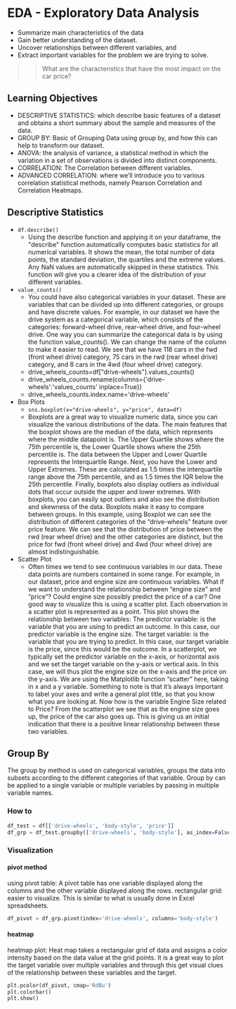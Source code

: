 # EDA - Exploratory Data Analysis
- Summarize main characteristics of the data 
- Gain better understanding of the dataset.
- Uncover relationships between different variables, and
- Extract important variables for the problem we are trying to solve.

>> What are the characteristics that have the most impact on the car price?


## Learning Objectives
- DESCRIPTIVE STATISTICS: which describe basic features of a dataset and obtains a short summary about the sample and measures of the data.
- GROUP BY: Basic of Grouping Data using group by, and how this can help to transform our dataset.
- ANOVA: the analysis of variance, a statistical method in which the variation in a set of observations is divided into distinct components.
- CORRELATION: The Correlation between different variables.
- ADVANCED CORRELATION: where we’ll introduce you to various correlation statistical methods, namely Pearson Correlation and Correlation Heatmaps.


## Descriptive Statistics
- `df.describe()`
    - Using the describe function and applying it on your dataframe, the "describe" function automatically computes basic statistics for all numerical variables. It shows the mean, the total number of data points, the standard deviation, the quartiles and the extreme values. Any NaN values are automatically skipped in these statistics. This function will give you a clearer idea of the distribution of your different variables. 
- `value_counts()`    
    - You could have also categorical variables in your dataset. These are variables that can be divided up into different categories, or groups and have discrete values. For example, in our dataset we have the drive system as a categorical variable, which consists of the categories: forward-wheel drive, rear-wheel drive, and four-wheel drive. One way you can summarize the categorical data is by using the function value_counts(). We can change the name of the column to make it easier to read. We see that we have 118 cars in the fwd (front wheel drive) category, 75 cars in the rwd (rear wheel drive) category, and 8 cars in the 4wd (four wheel drive) category.
    - drive_wheels_counts=df["drive-wheels"].values_counts()
    - drive_wheels_counts.rename(columns={'drive-wheels':'values_counts' inplace=True})
    - drive_wheels_counts.index.name='drive-wheels'
- Box Plots
    - `sns.boxplot(x="drive-wheels", y="price", data=df)`
    - Boxplots are a great way to visualize numeric data, since you can visualize the various distributions of the data. The main features that the boxplot shows are the median of the data, which represents where the middle datapoint is. The Upper Quartile shows where the 75th percentile is, the Lower Quartile shows where the 25th percentile is. The data between the Upper and Lower Quartile represents the Interquartile Range. Next, you have the Lower and Upper Extremes. These are calculated as 1.5 times the interquartile range above the 75th percentile, and as 1.5 times the IQR below the 25th percentile. Finally, boxplots also display outliers as individual dots that occur outside the upper and lower extremes. With boxplots, you can easily spot outliers and also see the distribution and skewness of the data. Boxplots make it easy to compare between groups. In this example, using Boxplot we can see the distribution of different categories of the “drive-wheels” feature over price feature. We can see that the distribution of price between the rwd (rear wheel drive) and the other categories are distinct, but the price for fwd (front wheel drive) and 4wd (four wheel drive) are almost indistinguishable.
- Scatter Plot
    - Often times we tend to see continuous variables in our data. These data points are numbers contained in some range. For example, in our dataset, price and engine size are continuous variables. What if we want to understand the relationship between “engine size” and ”price”? Could engine size possibly predict the price of a car? One good way to visualize this is using a scatter plot. Each observation in a scatter plot is represented as a point. This plot shows the relationship between two variables: The predictor variable: is the variable that you are using to predict an outcome. In this case, our predictor variable is the engine size. The target variable: is the variable that you are trying to predict. In this case, our target variable is the price, since this would be the outcome. In a scatterplot, we typically set the predictor variable on the x-axis, or horizontal axis and we set the target variable on the y-axis or vertical axis. In this case, we will thus plot the engine size on the x-axis and the price on the y-axis. We are using the Matplotlib function “scatter” here, taking in x and a y variable. Something to note is that it’s always important to label your axes and write a general plot title, so that you know what you are looking at. Now how is the variable Engine Size related to Price? From the scatterplot we see that as the engine size goes up, the price of the car also goes up. This is giving us an initial indication that there is a positive linear relationship between these two variables.


## Group By

The group by method is used on categorical variables, groups the data into subsets according to the different categories of that variable. Group by can be applied to a single variable or multiple variables by passing in multiple variable names.

### How to 

```python
df_test = df[['drive-wheels', 'body-style', 'price']]
df_grp = df_test.groupby(['drive-wheels', 'body-style'], as_index=False).mean()
```

### Visualization

#### pivot method
using pivot table: A pivot table has one variable displayed along the columns and the other variable displayed along the rows.
rectangular grid: easier to visualize. This is similar to what is usually done in Excel spreadsheets.

```python
df_pivot = df_grp.pivot(index='drive-wheels', columns='body-style')
```

#### heatmap
heatmap plot: Heat map takes a rectangular grid of data and assigns a color intensity based on the data value at the grid points. It is a great way to plot the target variable over multiple variables and through this get visual clues of the relationship between these variables and the target.

```python
plt.pcolor(df_pivot, cmap='RdBu')
plt.colorbar()
plt.show()
```
